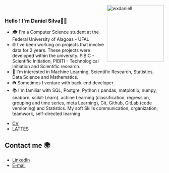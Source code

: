 </br>
<img align="right" height="180" alt="wxdaniell" src="https://user-images.githubusercontent.com/74038190/250967624-b3fef2db-e671-4610-bb84-1d65533dc5fb.gif">
</br>

### Hello ! I'm Daniel Silva🙋‍♂️
- 🎓 I'm a Computer Science student at the Federal University of Alagoas - UFAL
- 🌐 I’ve been working on projects that involve data for 2 years. These projects were developed within the university. PIBIC - Scientific Initiation, PIBITI - Technological Initiation and 
Scientific research.
- 🎲 I'm interested in Machine Learning, Scientific Research, Statistics, Data Science and Mathematics.
- ☘️ Sometimes I venture with back-end developer
- 📚 I'm familiar with SQL, Postgre, Python ( pandas, matplotlib, numpy, seaborn, scikit-Learn). achine Learning (classification, regression, grouping and time series, meta Learning), Git, Github, GitLab (code versioning) and Statistics. My soft Skills communication, organization, teamwork, self-directed learning.
<!-- - [CV](https://github.com/silvadaniell/Data-Science-Potifolio/blob/main/Files/resume_DanieljdaSilva.pdf) -->
- <a href="https://github.com/silvadaniell/Data-Science-Potifolio/blob/main/Files/resume_DanieljdaSilva.pdf" target="_blank">CV</a>
- <a href="http://lattes.cnpq.br/7078537540211042" target="_blank">LATTES</a>

<!-- ## [**Data Science Portfolio**](https://github.com/silvadaniell/Data-Science-Potifolio) :game_die: -->

<!-- <img src="https://github.com/silvadaniell/Data-Science-Potifolio/blob/main/Files/images/danielsilva.png"> -->

## Contact me 🌍
* [LinkedIn](https://www.linkedin.com/in/silvadaniell/)  
* [E-mail](danieljoseedasilva@gmail.com)
